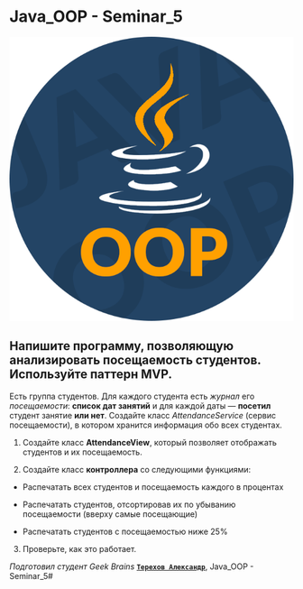 # Java_OOP - Seminar_5

![pictures java for oop](https://raw.githubusercontent.com/Terekhov-A-S/Java_OOP_Seminar_5/main/Icon_Java_OOP_Advanced.png)

## Напишите программу, позволяющую анализировать посещаемость студентов. Используйте паттерн MVP.

Есть группа студентов. Для каждого студента есть *журнал* его *посещаемости*: **список дат занятий** и для каждой даты — **посетил** студент занятие **или нет**. Создайте класс *AttendanceService* (сервис посещаемости), в котором хранится информация обо всех студентах.

1. Создайте класс **AttendanceView**, который позволяет отображать студентов и их посещаемость.

2. Создайте класс **контроллера** со следующими функциями:

- Распечатать всех студентов и посещаемость каждого в процентах

- Распечатать студентов, отсортировав их по убыванию посещаемости (вверху самые посещающие)

- Распечатать студентов с посещаемостью ниже 25%

3. Проверьте, как это работает.



*Подготовил студент Geek Brains* [**`Терехов Александр`**](https://gb.ru/users/7696463), Java_OOP - Seminar_5#

